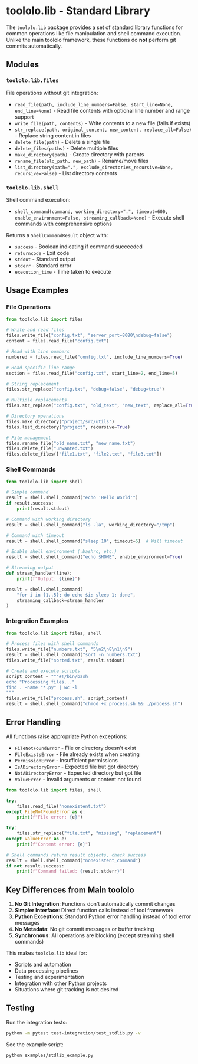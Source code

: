 # toololo.lib - Standard Library

The `toololo.lib` package provides a set of standard library functions for common operations like file manipulation and shell command execution. Unlike the main toololo framework, these functions do **not** perform git commits automatically.

## Modules

### `toololo.lib.files`

File operations without git integration:

- `read_file(path, include_line_numbers=False, start_line=None, end_line=None)` - Read file contents with optional line number and range support
- `write_file(path, contents)` - Write contents to a new file (fails if exists)
- `str_replace(path, original_content, new_content, replace_all=False)` - Replace string content in files
- `delete_file(path)` - Delete a single file
- `delete_files(paths)` - Delete multiple files
- `make_directory(path)` - Create directory with parents
- `rename_file(old_path, new_path)` - Rename/move files
- `list_directory(path=".", exclude_directories_recursive=None, recursive=False)` - List directory contents

### `toololo.lib.shell`

Shell command execution:

- `shell_command(command, working_directory=".", timeout=600, enable_environment=False, streaming_callback=None)` - Execute shell commands with comprehensive options

Returns a `ShellCommandResult` object with:
- `success` - Boolean indicating if command succeeded
- `returncode` - Exit code
- `stdout` - Standard output
- `stderr` - Standard error
- `execution_time` - Time taken to execute

## Usage Examples

### File Operations

```python
from toololo.lib import files

# Write and read files
files.write_file("config.txt", "server_port=8080\ndebug=false")
content = files.read_file("config.txt")

# Read with line numbers
numbered = files.read_file("config.txt", include_line_numbers=True)

# Read specific line range
section = files.read_file("config.txt", start_line=2, end_line=5)

# String replacement
files.str_replace("config.txt", "debug=false", "debug=true")

# Multiple replacements
files.str_replace("config.txt", "old_text", "new_text", replace_all=True)

# Directory operations
files.make_directory("project/src/utils")
files.list_directory("project", recursive=True)

# File management
files.rename_file("old_name.txt", "new_name.txt")
files.delete_file("unwanted.txt")
files.delete_files(["file1.txt", "file2.txt", "file3.txt"])
```

### Shell Commands

```python
from toololo.lib import shell

# Simple command
result = shell.shell_command("echo 'Hello World'")
if result.success:
    print(result.stdout)

# Command with working directory
result = shell.shell_command("ls -la", working_directory="/tmp")

# Command with timeout
result = shell.shell_command("sleep 10", timeout=5)  # Will timeout

# Enable shell environment (.bashrc, etc.)
result = shell.shell_command("echo $HOME", enable_environment=True)

# Streaming output
def stream_handler(line):
    print(f"Output: {line}")

result = shell.shell_command(
    "for i in {1..5}; do echo $i; sleep 1; done",
    streaming_callback=stream_handler
)
```

### Integration Examples

```python
from toololo.lib import files, shell

# Process files with shell commands
files.write_file("numbers.txt", "5\n2\n8\n1\n9")
result = shell.shell_command("sort -n numbers.txt")
files.write_file("sorted.txt", result.stdout)

# Create and execute scripts
script_content = """#!/bin/bash
echo "Processing files..."
find . -name "*.py" | wc -l
"""
files.write_file("process.sh", script_content)
result = shell.shell_command("chmod +x process.sh && ./process.sh")
```

## Error Handling

All functions raise appropriate Python exceptions:

- `FileNotFoundError` - File or directory doesn't exist
- `FileExistsError` - File already exists when creating
- `PermissionError` - Insufficient permissions
- `IsADirectoryError` - Expected file but got directory
- `NotADirectoryError` - Expected directory but got file
- `ValueError` - Invalid arguments or content not found

```python
from toololo.lib import files, shell

try:
    files.read_file("nonexistent.txt")
except FileNotFoundError as e:
    print(f"File error: {e}")

try:
    files.str_replace("file.txt", "missing", "replacement")
except ValueError as e:
    print(f"Content error: {e}")

# Shell commands return result objects, check success
result = shell.shell_command("nonexistent_command")
if not result.success:
    print(f"Command failed: {result.stderr}")
```

## Key Differences from Main toololo

1. **No Git Integration**: Functions don't automatically commit changes
2. **Simpler Interface**: Direct function calls instead of tool framework
3. **Python Exceptions**: Standard Python error handling instead of tool error messages
4. **No Metadata**: No git commit messages or buffer tracking
5. **Synchronous**: All operations are blocking (except streaming shell commands)

This makes `toololo.lib` ideal for:
- Scripts and automation
- Data processing pipelines
- Testing and experimentation
- Integration with other Python projects
- Situations where git tracking is not desired

## Testing

Run the integration tests:

```bash
python -m pytest test-integration/test_stdlib.py -v
```

See the example script:

```bash
python examples/stdlib_example.py
```
